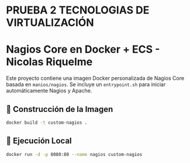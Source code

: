 #  PRUEBA 2 TECNOLOGIAS DE VIRTUALIZACIÓN
# Nagios Core en Docker + ECS - Nicolas Riquelme

Este proyecto contiene una imagen Docker personalizada de Nagios Core basada en `manios/nagios`. 
Se incluye un `entrypoint.sh` para iniciar automáticamente Nagios y Apache.

## 🚀 Construcción de la Imagen

```bash
docker build -t custom-nagios .
```

## 🚀 Ejecución Local

```bash
docker run -d -p 8080:80 --name nagios custom-nagios
```
